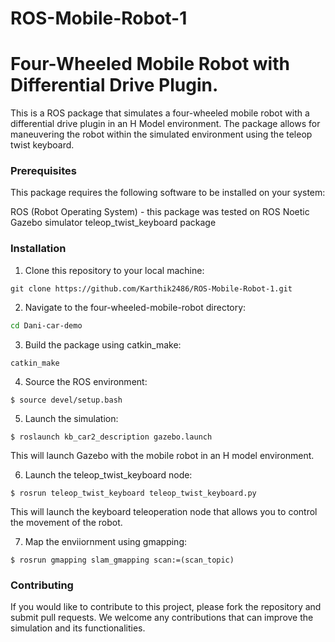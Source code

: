 # ROS-Mobile-Robot-1
# Four-Wheeled Mobile Robot with Differential Drive Plugin.
This is a ROS package that simulates a four-wheeled mobile robot with a differential drive plugin in an H Model environment. The package allows for maneuvering the robot within the simulated environment using the teleop twist keyboard.

### Prerequisites
This package requires the following software to be installed on your system:

ROS (Robot Operating System) - this package was tested on ROS Noetic
Gazebo simulator
teleop_twist_keyboard package

### Installation

1. Clone this repository to your local machine:
```bash:
git clone https://github.com/Karthik2486/ROS-Mobile-Robot-1.git
```

2. Navigate to the four-wheeled-mobile-robot directory:
```bash
cd Dani-car-demo
```

3. Build the package using catkin_make:
```bash:
catkin_make
```

4. Source the ROS environment:
```shell
$ source devel/setup.bash
```

5. Launch the simulation:
```shell
$ roslaunch kb_car2_description gazebo.launch
```
This will launch Gazebo with the mobile robot in an H model environment.

6. Launch the teleop_twist_keyboard node:
```shell
$ rosrun teleop_twist_keyboard teleop_twist_keyboard.py
```
This will launch the keyboard teleoperation node that allows you to control the movement of the robot.

7. Map the enviiornment using gmapping:
```shell
$ rosrun gmapping slam_gmapping scan:=(scan_topic)
```

### Contributing
If you would like to contribute to this project, please fork the repository and submit pull requests. We welcome any contributions that can improve the simulation and its functionalities.
